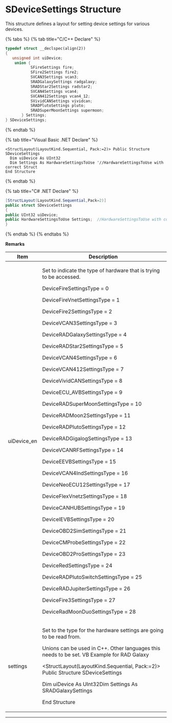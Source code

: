 # SDeviceSettings Structure

This structure defines a layout for setting device settings for various devices.

{% tabs %}
{% tab title="C/C++ Declare" %}
```cpp
typedef struct __declspec(align(2))
{
   unsigned int uiDevice;
    union {
           SFireSettings fire;
           SFire2Settings fire2;
           SVCAN3Settings vcan3;
           SRADGalaxySettings radgalaxy;
           SRADStar2Settings radstar2;
           SVCAN4Settings vcan4;
           SVCAN412Settings vcan4_12;
           SVividCANSettings vividcan;
           SRADPlutoSettings pluto;
           SRADSuperMoonSettings supermoon;
       } Settings;
} SDeviceSettings;
```
{% endtab %}

{% tab title="Visual Basic .NET Declare" %}
```vbnet
<StructLayout(LayoutKind.Sequential, Pack:=2)> Public Structure SDeviceSettings
  Dim uiDevice As UInt32
  Dim Settings As HardwareSettingsToUse '//HardwareSettingsToUse with correct Struct
End Structure
```
{% endtab %}

{% tab title="C# .NET Declare" %}
```csharp
[StructLayout(LayoutKind.Sequential,Pack=2)]
public struct SDeviceSettings
{
public UInt32 uiDevice;
public HardwareSettingsToUse Settings;  //HardwareSettingsToUse with correct Struct
}
```
{% endtab %}
{% endtabs %}

**Remarks**

| Item         | Description                                                                                                                                                                                                                                                                                                                                                                                                                                                                                                                                                                                                                                                                                                                                                                                                                                                                                                                                                                                                                                                                                                                                                                                |
| ------------ | ------------------------------------------------------------------------------------------------------------------------------------------------------------------------------------------------------------------------------------------------------------------------------------------------------------------------------------------------------------------------------------------------------------------------------------------------------------------------------------------------------------------------------------------------------------------------------------------------------------------------------------------------------------------------------------------------------------------------------------------------------------------------------------------------------------------------------------------------------------------------------------------------------------------------------------------------------------------------------------------------------------------------------------------------------------------------------------------------------------------------------------------------------------------------------------------ |
| uiDevice\_en | <p>Set to indicate the type of hardware that is trying to be accessed.</p><p>DeviceFireSettingsType = 0</p><p>DeviceFireVnetSettingsType = 1</p><p>DeviceFire2SettingsType = 2</p><p>DeviceVCAN3SettingsType = 3</p><p>DeviceRADGalaxySettingsType = 4</p><p>DeviceRADStar2SettingsType = 5</p><p>DeviceVCAN4SettingsType = 6</p><p>DeviceVCAN412SettingsType = 7</p><p>DeviceVividCANSettingsType = 8</p><p>DeviceECU_AVBSettingsType = 9</p><p>DeviceRADSuperMoonSettingsType = 10</p><p>DeviceRADMoon2SettingsType = 11</p><p>DeviceRADPlutoSettingsType = 12</p><p>DeviceRADGigalogSettingsType = 13</p><p>DeviceVCANRFSettingsType = 14</p><p>DeviceEEVBSettingsType = 15</p><p>DeviceVCAN4IndSettingsType = 16</p><p>DeviceNeoECU12SettingsType = 17</p><p>DeviceFlexVnetzSettingsType = 18</p><p>DeviceCANHUBSettingsType = 19</p><p>DeviceIEVBSettingsType = 20</p><p>DeviceOBD2SimSettingsType = 21</p><p>DeviceCMProbeSettingsType = 22</p><p>DeviceOBD2ProSettingsType = 23</p><p>DeviceRedSettingsType = 24</p><p>DeviceRADPlutoSwitchSettingsType = 25</p><p>DeviceRADJupiterSettingsType = 26</p><p>DeviceFire3SettingsType = 27</p><p>DeviceRadMoonDuoSettingsType = 28</p> |
| settings     | <p>Set to the type for the hardware settings are going to be read from.</p><p>Unions can be used in C++. Other languages this needs to be set. VB Example for RAD Galaxy</p><p>&#x3C;StructLayout(LayoutKind.Sequential, Pack:=2)> Public Structure SDeviceSettings</p><p>Dim uiDevice As UInt32Dim Settings As SRADGalaxySettings</p><p>End Structure</p>                                                                                                                                                                                                                                                                                                                                                                                                                                                                                                                                                                                                                                                                                                                                                                                                                                 |

****
